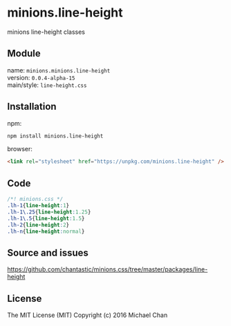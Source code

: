 # minions.line-height
minions line-height classes

## Module
name: `minions.minions.line-height`  
version: `0.0.4-alpha-15`  
main/style: `line-height.css`  

## Installation
npm:
```bash
npm install minions.line-height
```

browser:
```html
<link rel="stylesheet" href="https://unpkg.com/minions.line-height" />
```

## Code
```css
/*! minions.css */
.lh-1{line-height:1}
.lh-1\.25{line-height:1.25}
.lh-1\.5{line-height:1.5}
.lh-2{line-height:2}
.lh-n{line-height:normal}

```

## Source and issues

https://github.com/chantastic/minions.css/tree/master/packages/line-height

## License

The MIT License (MIT)
Copyright (c) 2016 Michael Chan